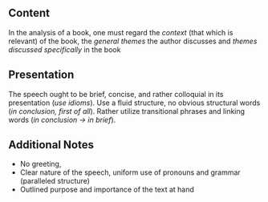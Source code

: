 ## Content
In the analysis of a book, one must regard the *context* (that which is relevant) of the book, the *general themes* the author discusses and *themes discussed specifically* in the book

## Presentation
The speech ought to be brief, concise, and rather colloquial in its presentation (*use idioms*). 
Use a fluid structure, no obvious structural words (*in conclusion, first of all*). Rather utilize transitional phrases and linking words (*in conclusion -> in brief*).


## Additional Notes
- No greeting, 
- Clear nature of the speech, uniform use of pronouns and grammar (paralleled structure)
- Outlined purpose and importance of the text at hand